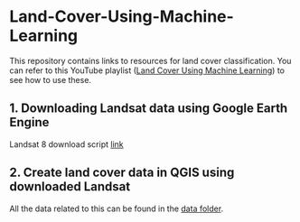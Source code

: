 # Land-Cover-Using-Machine-Learning
This repository contains links to resources for land cover classification. You can refer to this YouTube playlist ([Land Cover Using Machine Learning](https://youtube.com/playlist?list=PL5VtL7Y4tgIl_wNWdus4_CwWvmdKCH7bz)) to see how to use these. <br/>

## 1. Downloading Landsat data using Google Earth Engine<br/>
Landsat 8 download script [link](https://code.earthengine.google.com/c58ecc2eb008b710aa6a16dc827beaca)<br/>

## 2. Create land cover data in QGIS using downloaded Landsat<br/>
All the data related to this can be found in the [data folder](./Data/Video_2).<br/>
